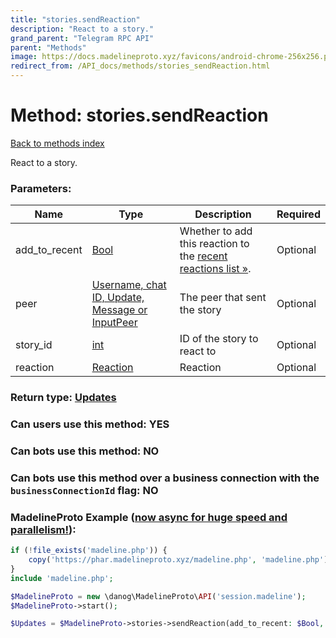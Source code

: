 ```yaml
---
title: "stories.sendReaction"
description: "React to a story."
grand_parent: "Telegram RPC API"
parent: "Methods"
image: https://docs.madelineproto.xyz/favicons/android-chrome-256x256.png
redirect_from: /API_docs/methods/stories_sendReaction.html
---
```

# Method: stories.sendReaction
[Back to methods index](index.html)



React to a story.

### Parameters:

| Name     |    Type       | Description | Required |
|----------|---------------|-------------|----------|
|add\_to\_recent|[Bool](/API_docs/types/Bool.html) | Whether to add this reaction to the [recent reactions list »](https://core.telegram.org/api/reactions#recent-reactions). | Optional|
|peer|[Username, chat ID, Update, Message or InputPeer](/API_docs/types/InputPeer.html) | The peer that sent the story | Optional|
|story\_id|[int](/API_docs/types/int.html) | ID of the story to react to | Optional|
|reaction|[Reaction](/API_docs/types/Reaction.html) | Reaction | Optional|


### Return type: [Updates](/API_docs/types/Updates.html)

### Can users use this method: **YES**


### Can bots use this method: **NO**


### Can bots use this method over a business connection with the `businessConnectionId` flag: **NO**


### MadelineProto Example ([now async for huge speed and parallelism!](https://docs.madelineproto.xyz/docs/ASYNC.html)):


```php
if (!file_exists('madeline.php')) {
    copy('https://phar.madelineproto.xyz/madeline.php', 'madeline.php');
}
include 'madeline.php';

$MadelineProto = new \danog\MadelineProto\API('session.madeline');
$MadelineProto->start();

$Updates = $MadelineProto->stories->sendReaction(add_to_recent: $Bool, peer: $InputPeer, story_id: $int, reaction: $Reaction, );
```

